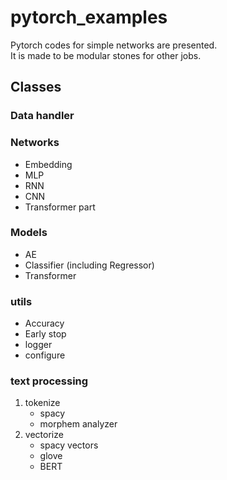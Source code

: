 # pytorch_examples
Pytorch codes for simple networks are presented.  
It is made to be modular stones for other jobs.

## Classes

### Data handler

### Networks
* Embedding
* MLP
* RNN
* CNN
* Transformer part

### Models
* AE
* Classifier (including Regressor)
* Transformer

### utils
* Accuracy
* Early stop
* logger
* configure

### text processing
1. tokenize
    * spacy
    * morphem analyzer
2. vectorize
    * spacy vectors
    * glove
    * BERT